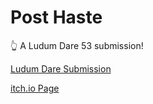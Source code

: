 # Post Haste

👆 A Ludum Dare 53 submission!

[Ludum Dare Submission](https://ldjam.com/events/ludum-dare/53/$357058)

[itch.io Page](https://development-illustrated.itch.io/post-haste)

